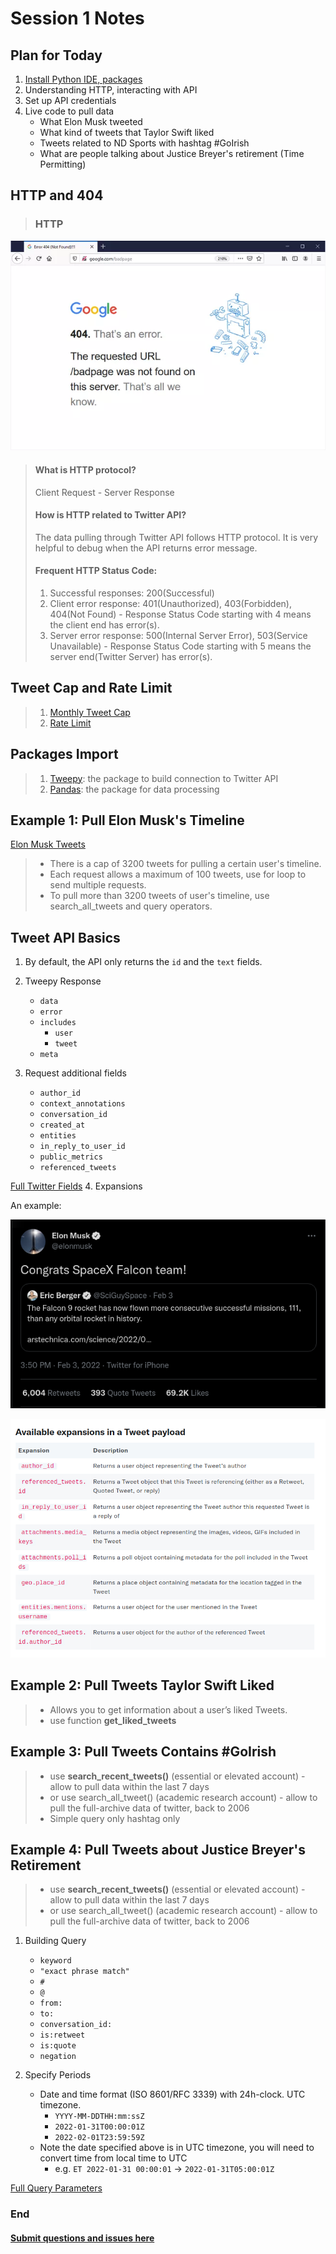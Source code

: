# Session 1 Notes

## Plan for Today
1. [Install Python IDE, packages](Python_IDE_Setup.md)
2. Understanding HTTP, interacting with API
3. Set up API credentials
4. Live code to pull data
    - What Elon Musk tweeted
    - What kind of tweets that Taylor Swift liked
    - Tweets related to ND Sports with hashtag #GoIrish
    - What are people talking about Justice Breyer's retirement (Time Permitting)


## HTTP and 404

>### HTTP
![404](source/google404.webp)

>  #### What is HTTP protocol?
>  Client Request - Server Response
>  #### How is HTTP related to Twitter API?
>  The data pulling through Twitter API follows HTTP protocol. It is very helpful to debug when the API returns error message.
> #### Frequent HTTP Status Code:
> 1. Successful responses: 200(Successful)
> 2. Client error response: 401(Unauthorized), 403(Forbidden), 404(Not Found)
     - Response Status Code starting with 4 means the client end has error(s).
> 3. Server error response: 500(Internal Server Error), 503(Service Unavailable)
     - Response Status Code starting with 5 means the server end(Twitter Server) has error(s).

## Tweet Cap and Rate Limit
> 1. [Monthly Tweet Cap](https://developer.twitter.com/en/portal/dashboard)
> 2. [Rate Limit](https://developer.twitter.com/en/portal/products)

## Packages Import
> 1. [Tweepy](https://docs.tweepy.org/en/stable/getting_started.html): the package to build connection to Twitter API
> 2. [Pandas](https://pandas.pydata.org/docs/getting_started/overview.html): the package for data processing

## Example 1: Pull Elon Musk's Timeline
   [Elon Musk Tweets](https://twitter.com/elonmusk)

   > - There is a cap of 3200 tweets for pulling a certain user's timeline.
   > - Each request allows a maximum of 100 tweets, use for loop to send multiple requests.
   > - To pull more than 3200 tweets of user's timeline, use search_all_tweets and query operators.

## Tweet API Basics
1. By default, the API only returns the ```id``` and the ```text``` fields.

2. Tweepy Response
    - ```data```
    - ```error```
    - ```includes```
      - ```user```
      - ```tweet```
    - ```meta```

3. Request additional fields
    - ```author_id```
    - ```context_annotations```
    - ```conversation_id```
    - ```created_at```
    - ```entities```
    - ```in_reply_to_user_id```
    - ```public_metrics```
    - ```referenced_tweets```

  [Full Twitter Fields](https://developer.twitter.com/en/docs/twitter-api/data-dictionary/object-model/tweet)
4. Expansions

   An example:

   ![Quoted Tweets](source/QuotedTweet.png)

   ![Expansions](source/Expansions.png)

## Example 2: Pull Tweets Taylor Swift Liked

   > - Allows you to get information about a user’s liked Tweets.
   > - use function **get_liked_tweets**

## Example 3: Pull Tweets Contains #GoIrish

   > - use **search_recent_tweets()** (essential or elevated account)
     - allow to pull data within the last 7 days
   > - or use search_all_tweet() (academic research account)
     - allow to pull the full-archive data of twitter, back to 2006
   > - Simple query only hashtag only

## Example 4: Pull Tweets about Justice Breyer's Retirement

   > - use **search_recent_tweets()** (essential or elevated account)
     - allow to pull data within the last 7 days
   > - or use search_all_tweet() (academic research account)
     - allow to pull the full-archive data of twitter, back to 2006

1. Building Query
    - ```keyword```
    - ```"exact phrase match"```
    - ```#```
    - ```@```
    - ```from:	```
    - ```to:```
    - ```conversation_id:```
    - ```is:retweet```
    - ```is:quote```
    - ```negation```


2. Specify Periods
    - Date and time format (ISO 8601/RFC 3339) with 24h-clock. UTC timezone.
      - ``` YYYY-MM-DDTHH:mm:ssZ ```
      - ``` 2022-01-31T00:00:01Z ```
      - ``` 2022-02-01T23:59:59Z ```
    - Note the date specified above is in UTC timezone, you will need to convert time from local time to UTC
      - e.g. ```ET 2022-01-31 00:00:01``` -> ```2022-01-31T05:00:01Z```


  [Full Query Parameters](https://developer.twitter.com/en/docs/twitter-api/tweets/search/integrate/build-a-query)


### End

  ####  [Submit questions and issues here](https://github.com/Lucy-Family-Institute/CSSR-Workshop-Twitter/issues) ####
